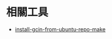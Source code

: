 

# 相關工具


* [install-gcin-from-ubuntu-repo-make](https://github.com/samwhelp/note-about-gcin/blob/gh-pages/ubuntu/18.04/tool/project/install-gcin-from-ubuntu-repo-make)
